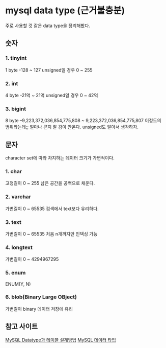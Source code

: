 # mysql data type (근거불충분)

주로 사용할 것 같은 data type을 정리해봤다.

## 숫자

### 1. tinyint

1 byte
-128 ~ 127
unsigned일 경우 0 ~ 255

### 2. int

4 byte
-21억 ~ 21억
unsigned일 경우 0 ~ 42억

### 3. bigint

8 byte
–9,223,372,036,854,775,808 ~ 9,223,372,036,854,775,807
이정도의 범위라는데;; 얼마나 큰지 잘 감이 안온다.
unsigned도 알아서 생각하자.

## 문자

character set에 따라 차지하는 데이터 크기가 가변적이다.

### 1. char

고정길이
0 ~ 255
남은 공간을 공백으로 채운다.

### 2. varchar

가변길이
0 ~ 65535
검색에서 text보다 유리하다.

### 3. text

가변길이
0 ~ 65535
처음 n개까지만 인덱싱 가능

### 4. longtext

가변길이
0 ~ 4294967295

### 5. enum

ENUM(Y, N)

### 6. blob(Binary Large OBject)

가변길이
binary 데이터 저장에 유리

## 참고 사이트

[MySQL Datatype과 테이블 설계방법](https://yongji.tistory.com/23)
[MySQL 데이터 타입](https://ra2kstar.tistory.com/82)
